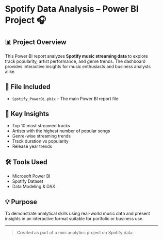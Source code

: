 # Spotify Data Analysis – Power BI Project 🎧

## 📊 Project Overview
This Power BI report analyzes **Spotify music streaming data** to explore track popularity, artist performance, and genre trends. The dashboard provides interactive insights for music enthusiasts and business analysts alike.

## 📁 File Included
- `Spotify_PowerBi.pbix` – The main Power BI report file

## 🧠 Key Insights
- Top 10 most streamed tracks
- Artists with the highest number of popular songs
- Genre-wise streaming trends
- Track duration vs popularity
- Release year trends

## 🛠 Tools Used
- Microsoft Power BI
- Spotify Dataset
- Data Modeling & DAX

## 💡 Purpose
To demonstrate analytical skills using real-world music data and present insights in an interactive format suitable for portfolio or business use.

---

> Created as part of a mini analytics project on Spotify data.
